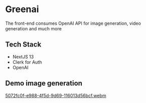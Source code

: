 # Greenai

The front-end consumes OpenAI API for image generation, video generation and much more

## Tech Stack

- NextJS 13
- Clerk for Auth
- OpenAI

## Demo image generation
[5072fc0f-e988-4f5d-9d69-116013d56bcf.webm](https://github.com/thanhhoa214/greenai/assets/32329202/ca567780-0387-497b-ae57-318b8a334d25)
